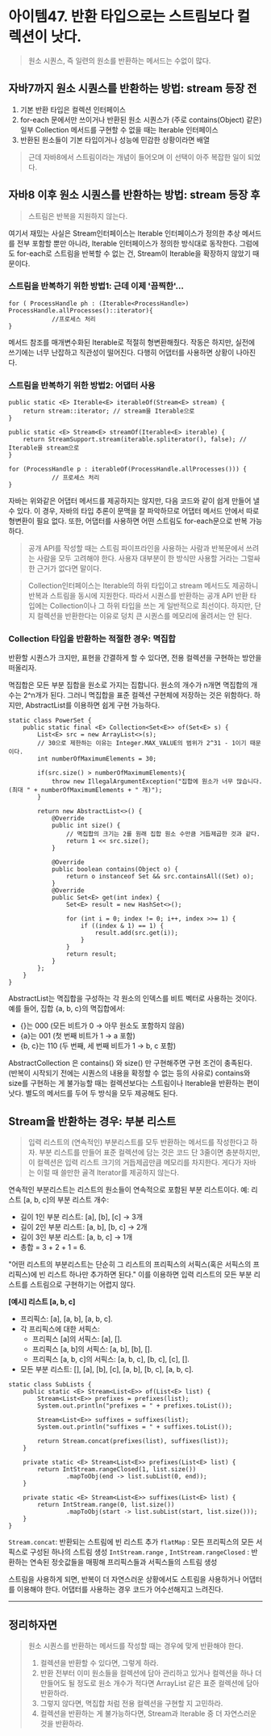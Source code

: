 # 아이템47. 반환 타입으로는 스트림보다 컬렉션이 낫다. 
> 원소 시퀀스, 즉 일련의 원소를 반환하는 메서드는 수없이 많다.

## 자바7까지 원소 시퀀스를 반환하는 방법: stream 등장 전
1. 기본 반환 타입은 컬렉션 인터페이스
2. for-each 문에서만 쓰이거나 반환된 원소 시퀀스가 (주로 contains(Object) 같은) 일부 Collection 메서드를 구현할 수 없을 때는 Iterable 인터페이스
3. 반환된 원소들이 기본 타입이거나 성능에 민감한 상황이라면 배열

> 근데 자바8에서 스트림이라는 개념이 들어오며 이 선택이 아주 복잡한 일이 되었다.

## 자바8 이후 원소 시퀀스를 반환하는 방법: stream 등장 후
 
> 스트림은 반복을 지원하지 않는다.

여기서 재밌는 사실은 Stream인터페이스는 Iterable 인터페이스가 정의한 추상 메서드를 전부 포함할 뿐만 아니라, Iterable 인터페이스가 정의한 방식대로 동작한다. 그럼에도 for-each로 스트림을 반복할 수 없는 건, Stream이 Iterable을 확장하지 않았기 때문이다. 

### 스트림을 반복하기 위한 방법1: 근데 이제 '끔찍한'...
```
for ( ProcessHandle ph : (Iterable<ProcessHandle>) ProcessHandle.allProcesses()::iterator){
            //프로세스 처리
}
```
메서드 참조를 매개변수화된 Iterable로 적절히 형변환해줬다. 작동은 하지만, 실전에 쓰기에는 너무 난잡하고 직관성이 떨어진다. 
다행히 어댑터를 사용하면 상황이 나아진다. 

### 스트림을 반복하기 위한 방법2: 어댑터 사용
```
public static <E> Iterable<E> iterableOf(Stream<E> stream) {
    return stream::iterator; // stream을 Iterable으로
}

public static <E> Stream<E> streamOf(Iterable<E> iterable) {
    return StreamSupport.stream(iterable.spliterator(), false); // Iterable을 stream으로
}
```
```
for (ProcessHandle p : iterableOf(ProcessHandle.allProcesses())) {
            // 프로세스 처리
}
```
자바는 위와같은 어댑터 메서드를 제공하지는 않지만, 다음 코드와 같이 쉽게 만들어 낼 수 있다. 이 경우, 자바의 타입 추론이 문맥을 잘 파악하므로 어댑터 메서드 안에서 따로 형변환이 필요 없다. 또한, 어댑터를 사용하면 어떤 스트림도 for-each문으로 반복 가능하다. 

> 공개 API를 작성할 때는 스트림 파이프라인을 사용하는 사람과 반복문에서 쓰려는 사람을 모두 고려해야 한다. 사용자 대부분이 한 방식만 사용할 거라는 그럴싸한 근거가 없다면 말이다.

> Collection인터페이스는 Iterable의 하위 타입이고 stream 메서드도 제공하니 반복과 스트림을 동시에 지원한다. 따라서 시퀀스를 반환하는 공개 API 반환 타입에는 Collection이나 그 하위 타입을 쓰는 게 일반적으로 최선이다. 하지만, 단지 컬렉션을 반환한다는 이유로 덩치 큰 시퀀스를 메모리에 올려서는 안 된다.

### Collection 타입을 반환하는 적절한 경우: 멱집합
반환할 시퀀스가 크지만, 표현을 간결하게 할 수 있다면, 전용 컬렉션을 구현하는 방안을 떠올리자. 

멱집합은 모든 부분 집합을 원소로 가지는 집합니다. 원소의 개수가 n개면 멱집합의 개수는 2^n개가 된다. 그러니 멱집합을 표준 컬렉션 구현체에 저장하는 것은 위함하다. 하지만, AbstractList를 이용하면 쉽게 구현 가능하다. 
```
static class PowerSet {
    public static final <E> Collection<Set<E>> of(Set<E> s) {
        List<E> src = new ArrayList<>(s);
        // 30으로 제한하는 이유는 Integer.MAX_VALUE의 범위가 2^31 - 1이기 때문이다.
        int numberOfMaximumElements = 30;

        if(src.size() > numberOfMaximumElements){
            throw new IllegalArgumentException("집합에 원소가 너무 많습니다. (최대 " + numberOfMaximumElements + " 개)");
        }

        return new AbstractList<>() {
            @Override
            public int size() {
                // 멱집합의 크기는 2를 원래 집합 원소 수만큼 거듭제곱한 것과 같다.
                return 1 << src.size();
            }

            @Override
            public boolean contains(Object o) {
                return o instanceof Set && src.containsAll((Set) o);
            }
            @Override
            public Set<E> get(int index) {
                Set<E> result = new HashSet<>();

                for (int i = 0; index != 0; i++, index >>= 1) {
                    if ((index & 1) == 1) {
                        result.add(src.get(i));
                    }
                }
                return result;
            }
        };
    }
}
```
AbstractList는 멱집합을 구성하는 각 원소의 인덱스를 비트 벡터로 사용하는 것이다. 
예를 들어, 집합 {a, b, c}의 멱집합에서:
  - {}는 000 (모든 비트가 0 → 아무 원소도 포함하지 않음)
  - {a}는 001 (첫 번째 비트가 1 → a 포함)
  - {b, c}는 110 (두 번째, 세 번째 비트가 1 → b, c 포함)

AbstractCollection 은 contains() 와 size() 만 구현해주면 구현 조건이 충족된다. (반복이 시작되기 전에는 시퀀스의 내용을 확정할 수 없는 등의 사유로) contains와 size를 구현하는 게 불가능할 때는 컬렉션보다는 스트림이나 Iterable을 반환하는 편이 낫다. 별도의 메서드를 두어 두 방식을 모두 제공해도 된다. 

## Stream을 반환하는 경우: 부분 리스트
> 입력 리스트의 (연속적인) 부분리스트를 모두 반환하는 메서드를 작성한다고 하자. 부분 리스트를 만들어 표준 컬렉션에 담는 것은 코드 단 3줄이면 충분하지만, 이 컬렉션은 입력 리스트 크기의 거듭제곱만큼 메모리를 차지한다. 게다가 자바는 이럴 때 쓸만한 골격 Iterator를 제공하지 않는다. 

연속적인 부분리스트는 리스트의 원소들이 연속적으로 포함된 부분 리스트이다. 
예: 리스트 [a, b, c]의 부분 리스트 개수:
  - 길이 1인 부분 리스트: [a], [b], [c] → 3개
  - 길이 2인 부분 리스트: [a, b], [b, c] → 2개
  - 길이 3인 부분 리스트: [a, b, c] → 1개
  - 총합 = 3 + 2 + 1 = 6.

"어떤 리스트의 부분리스트는 단순히 그 리스트의 프리픽스의 서픽스(혹은 서픽스의 프리픽스)에 빈 리스트 하나만 추가하면 된다." 이를 이용하면 입력 리스트의 모든 부분 리스트를 스트림으로 구현하기는 어렵지 않다. 

**[예시] 리스트 [a, b, c]**
- 프리픽스: [a], [a, b], [a, b, c].
- 각 프리픽스에 대한 서픽스:
    - 프리픽스 [a]의 서픽스: [a], [].
    - 프리픽스 [a, b]의 서픽스: [a, b], [b], [].
    - 프리픽스 [a, b, c]의 서픽스: [a, b, c], [b, c], [c], [].
- 모든 부분 리스트: [], [a], [b], [c], [a, b], [b, c], [a, b, c].


```
static class SubLists {
    public static <E> Stream<List<E>> of(List<E> list) {
        Stream<List<E>> prefixes = prefixes(list);
        System.out.println("prefixes = " + prefixes.toList());

        Stream<List<E>> suffixes = suffixes(list);
        System.out.println("suffixes = " + suffixes.toList());

        return Stream.concat(prefixes(list), suffixes(list));
    }

    private static <E> Stream<List<E>> prefixes(List<E> list) {
        return IntStream.rangeClosed(1, list.size())
                .mapToObj(end -> list.subList(0, end));
    }

    private static <E> Stream<List<E>> suffixes(List<E> list) {
        return IntStream.range(0, list.size())
                .mapToObj(start -> list.subList(start, list.size()));
    }
}
```
`Stream.concat`: 반환되는 스트림에 빈 리스트 추가
`flatMap` : 모든 프리픽스의 모든 서픽스로 구성된 하나의 스트림 생성
`IntStream.range` , `IntStream.rangeClosed` : 반환하는 연속된 정숫값들을 매핑해 프리픽스들과 서픽스들의 스트림 생성

스트림을 사용하게 되면, 반복이 더 자연스러운 상황에서도 스트림을 사용하거나 어댑터를 이용해야 한다. 
어댑터를 사용하는 경우 코드가 어수선해지고 느려진다. 

<hr>

## 정리하자면
> 원소 시퀀스를 반환하는 메서드를 작성할 때는 경우에 맞게 반환해야 한다.
> 1. 컬렉션을 반환할 수 있다면, 그렇게 하라.
> 2. 반환 전부터 이미 원소들을 컬렉션에 담아 관리하고 있거나 컬렉션을 하나 더 만들어도 될 정도로 원소 개수가 적다면 ArrayList 같은 표준 컬렉션에 담아 반환하라.
> 3. 그렇지 않다면, 멱집합 처럼 전용 컬렉션을 구현할 지 고민하라.
> 4. 컬렉션을 반환하는 게 불가능하다면, Stream과 Iterable 중 더 자연스러운 것을 반환하라.
